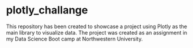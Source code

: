 # plotly_challange
This repository has been created to showcase a project using Plotly as the main library to visualize data. The project was created as an assignment in my Data Science Boot camp at Northwestern University.

